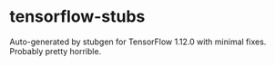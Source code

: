 # tensorflow-stubs
Auto-generated by stubgen for TensorFlow 1.12.0 with minimal fixes. Probably pretty horrible.
